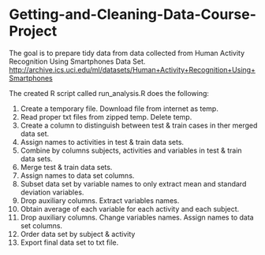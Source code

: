 # Getting-and-Cleaning-Data-Course-Project
The goal is to prepare tidy data from data collected from Human Activity Recognition Using Smartphones Data Set.
http://archive.ics.uci.edu/ml/datasets/Human+Activity+Recognition+Using+Smartphones

The created R script called run_analysis.R does the following:
1. Create a temporary file. Download file from internet as temp.
2. Read proper txt files from zipped temp. Delete temp.
3. Create a column to distinguish between test & train cases in ther merged data set.
4. Assign names to activities in test & train data sets.
5. Combine by columns subjects, activities and variables in test & train data sets.
6. Merge test & train data sets.
7. Assign names to data set columns.
8. Subset data set by variable names to only extract mean and standard deviation variables.
9. Drop auxiliary columns. Extract variables names.
10. Obtain average of each variable for each activity and each subject.
11. Drop auxiliary columns. Change variables names. Assign names to data set columns.
12. Order data set by subject & activity
13. Export final data set to txt file.

